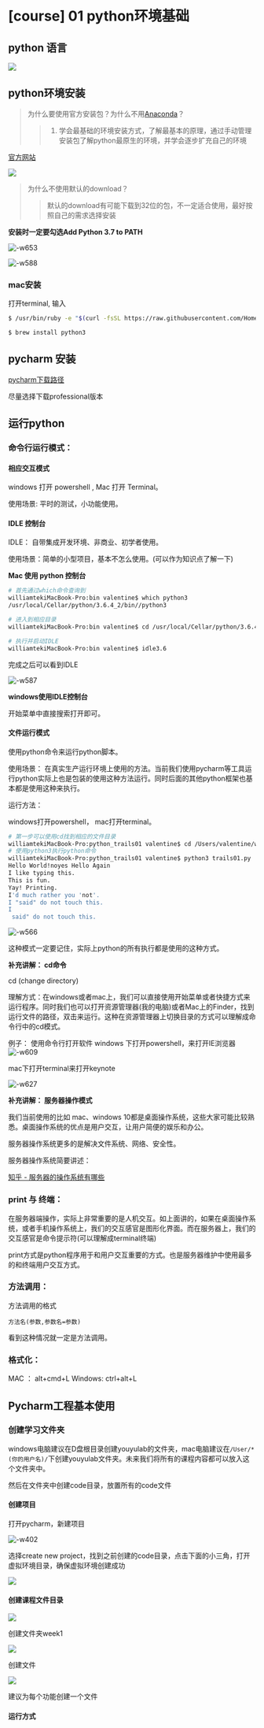 # \[course\] 01 python环境基础

## python 语言

![](http://ossp.pengjunjie.com/mweb/15696842566098.jpg)

## python环境安装

> 为什么要使用官方安装包？为什么不用[Anaconda](https://www.anaconda.com/distribution/)？
>
> > 1. 学会最基础的环境安装方式，了解最基本的原理，通过手动管理安装包了解python最原生的环境，并学会逐步扩充自己的环境

[官方网站](https://www.python.org/downloads/)

![](http://ossp.pengjunjie.com/mweb/15696855602253.jpg)

> 为什么不使用默认的download？
>
> > 默认的download有可能下载到32位的包，不一定适合使用，最好按照自己的需求选择安装

**安装时一定要勾选Add Python 3.7 to PATH**

![-w653](http://ossp.pengjunjie.com/mweb/15696872532522.jpg)

![-w588](http://ossp.pengjunjie.com/mweb/15696872683691.jpg)

### mac安装

打开terminal, 输入

```bash
$ /usr/bin/ruby -e "$(curl -fsSL https://raw.githubusercontent.com/Homebrew/install/master/install)"

$ brew install python3
```

## pycharm 安装

[pycharm下载路径](https://www.jetbrains.com/pycharm/download/#section=windows)

尽量选择下载professional版本

## 运行python

### 命令行运行模式：

#### 相应交互模式

windows 打开 powershell , Mac 打开 Terminal。

使用场景: 平时的测试，小功能使用。

#### IDLE 控制台

IDLE： 自带集成开发环境、非商业、初学者使用。

使用场景：简单的小型项目，基本不怎么使用。\(可以作为知识点了解一下\)

**Mac 使用 python 控制台**

```bash
# 首先通过which命令查询到
williamtekiMacBook-Pro:bin valentine$ which python3
/usr/local/Cellar/python/3.6.4_2/bin//python3

# 进入到相应目录
williamtekiMacBook-Pro:bin valentine$ cd /usr/local/Cellar/python/3.6.4_2/bin/

# 执行并启动IDLE
williamtekiMacBook-Pro:bin valentine$ idle3.6
```

完成之后可以看到IDLE

![-w587](http://ossp.pengjunjie.com/mweb/15597081424792.jpg)

**windows使用IDLE控制台**

开始菜单中直接搜索打开即可。

#### 文件运行模式

使用python命令来运行python脚本。

使用场景： 在真实生产运行环境上使用的方法。当前我们使用pycharm等工具运行python实际上也是包装的使用这种方法运行。同时后面的其他python框架也基本都是使用这种来执行。

运行方法：

windows打开powershell， mac打开terminal。

```bash
# 第一步可以使用cd找到相应的文件目录
williamtekiMacBook-Pro:python_trails01 valentine$ cd /Users/valentine/workspace/python_trails/PythonWeb/code/python_trails01
# 使用python3执行python命令
williamtekiMacBook-Pro:python_trails01 valentine$ python3 trails01.py
Hello World!noyes Hello Again
I like typing this.
This is fun.
Yay! Printing.
I'd much rather you 'not'.
I "said" do not touch this.
I
 said" do not touch this.
```

![-w566](http://ossp.pengjunjie.com/mweb/15597118379478.jpg)

这种模式一定要记住，实际上python的所有执行都是使用的这种方式。

**补充讲解： cd命令**

cd \(change directory\)

理解方式：在windows或者mac上，我们可以直接使用开始菜单或者快捷方式来运行程序。同时我们也可以打开资源管理器\(我的电脑\)或者Mac上的Finder，找到运行文件的路径，双击来运行。这种在资源管理器上切换目录的方式可以理解成命令行中的cd模式。

例子： 使用命令行打开软件 windows 下打开powershell，来打开IE浏览器 ![-w609](http://ossp.pengjunjie.com/mweb/15597115469569.jpg)

mac下打开terminal来打开keynote

![-w627](http://ossp.pengjunjie.com/mweb/15597116605483.jpg)

**补充讲解： 服务器操作模式**

我们当前使用的比如 mac、windows 10都是桌面操作系统，这些大家可能比较熟悉。桌面操作系统的优点是用户交互，让用户简便的娱乐和办公。

服务器操作系统更多的是解决文件系统、网络、安全性。

服务器操作系统简要讲述：

[知乎 - 服务器的操作系统有哪些](https://zhuanlan.zhihu.com/p/44189592)

### print 与 终端：

在服务器端操作，实际上非常重要的是人机交互。如上面讲的，如果在桌面操作系统，或者手机操作系统上，我们的交互感官是图形化界面。而在服务器上，我们的交互感官是命令提示符\(可以理解成terminal终端\)

print方式是python程序用于和用户交互重要的方式。也是服务器维护中使用最多的和终端用户交互方式。

### 方法调用：

方法调用的格式

`方法名(参数,参数名=参数)`

看到这种情况就一定是方法调用。

### 格式化：

MAC ： alt+cmd+L Windows: ctrl+alt+L

## Pycharm工程基本使用

### 创建学习文件夹

windows电脑建议在D盘根目录创建youyulab的文件夹，mac电脑建议在`/User/*(你的用户名)/`下创建youyulab文件夹。未来我们将所有的课程内容都可以放入这个文件夹中。

然后在文件夹中创建code目录，放置所有的code文件

#### 创建项目

打开pycharm，新建项目

![-w402](http://ossp.pengjunjie.com/mweb/15697383370825.jpg)

选择create new project，找到之前创建的code目录，点击下面的小三角，打开虚拟环境目录，确保虚拟环境创建成功

![](http://ossp.pengjunjie.com/mweb/15697384279991.jpg)

#### 创建课程文件目录

![](http://ossp.pengjunjie.com/mweb/15697394034584.jpg)

创建文件夹week1

![](http://ossp.pengjunjie.com/mweb/15697394283862.jpg)

创建文件

![](http://ossp.pengjunjie.com/mweb/15697395685813.jpg)

建议为每个功能创建一个文件

#### 运行方式

